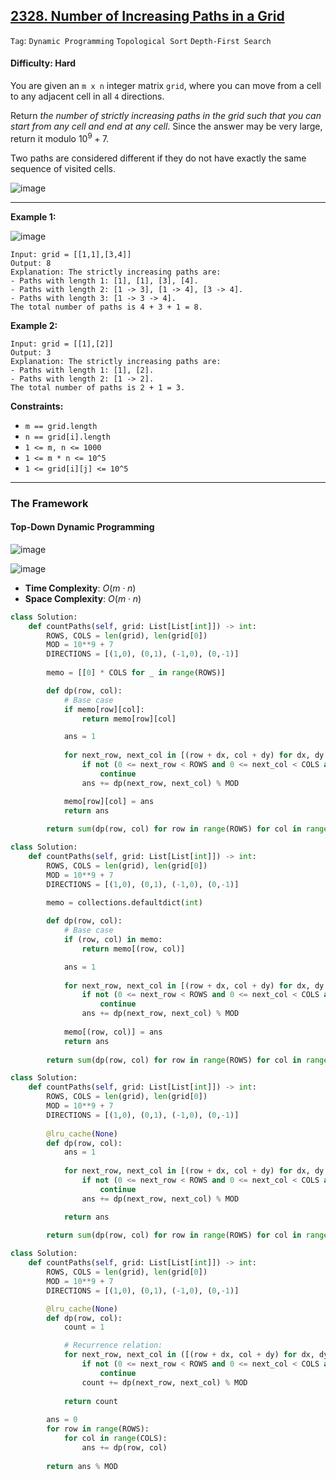 ## [2328. Number of Increasing Paths in a Grid](https://leetcode.com/problems/number-of-increasing-paths-in-a-grid/)

```Tag```: ```Dynamic Programming``` ```Topological Sort``` ```Depth-First Search```

#### Difficulty: Hard

You are given an ```m x n``` integer matrix ```grid```, where you can move from a cell to any adjacent cell in all ```4``` directions.

Return _the number of strictly increasing paths in the grid such that you can start from any cell and end at any cell_. Since the answer may be very large, return it modulo $10^9 + 7$.

Two paths are considered different if they do not have exactly the same sequence of visited cells.

![image](https://github.com/quananhle/Python/assets/35042430/b8d5e0b5-47ef-4c6e-a0fa-742ecd70915a)

---

__Example 1:__

![image](https://assets.leetcode.com/uploads/2022/05/10/griddrawio-4.png)
```
Input: grid = [[1,1],[3,4]]
Output: 8
Explanation: The strictly increasing paths are:
- Paths with length 1: [1], [1], [3], [4].
- Paths with length 2: [1 -> 3], [1 -> 4], [3 -> 4].
- Paths with length 3: [1 -> 3 -> 4].
The total number of paths is 4 + 3 + 1 = 8.
```

__Example 2:__
```
Input: grid = [[1],[2]]
Output: 3
Explanation: The strictly increasing paths are:
- Paths with length 1: [1], [2].
- Paths with length 2: [1 -> 2].
The total number of paths is 2 + 1 = 3.
```

__Constraints:__

- ```m == grid.length```
- ```n == grid[i].length```
- ```1 <= m, n <= 1000```
- ```1 <= m * n <= 10^5```
- ```1 <= grid[i][j] <= 10^5```

---

### The Framework

#### Top-Down Dynamic Programming

![image](https://leetcode.com/problems/number-of-increasing-paths-in-a-grid/Figures/2328/3.png)

![image](https://leetcode.com/problems/number-of-increasing-paths-in-a-grid/Figures/2328/4.png)

- __Time Complexity__: $O(m\cdot n)$
- __Space Complexity__: $O(m\cdot n)$

```Python
class Solution:
    def countPaths(self, grid: List[List[int]]) -> int:
        ROWS, COLS = len(grid), len(grid[0])
        MOD = 10**9 + 7
        DIRECTIONS = [(1,0), (0,1), (-1,0), (0,-1)]
        
        memo = [[0] * COLS for _ in range(ROWS)]

        def dp(row, col):
            # Base case
            if memo[row][col]:
                return memo[row][col]

            ans = 1
            
            for next_row, next_col in [(row + dx, col + dy) for dx, dy in DIRECTIONS]:
                if not (0 <= next_row < ROWS and 0 <= next_col < COLS and grid[next_row][next_col] < grid[row][col]):
                    continue
                ans += dp(next_row, next_col) % MOD

            memo[row][col] = ans
            return ans
        
        return sum(dp(row, col) for row in range(ROWS) for col in range(COLS)) % MOD
```

```Python
class Solution:
    def countPaths(self, grid: List[List[int]]) -> int:
        ROWS, COLS = len(grid), len(grid[0])
        MOD = 10**9 + 7
        DIRECTIONS = [(1,0), (0,1), (-1,0), (0,-1)]
        
        memo = collections.defaultdict(int)

        def dp(row, col):
            # Base case
            if (row, col) in memo:
                return memo[(row, col)]

            ans = 1
            
            for next_row, next_col in [(row + dx, col + dy) for dx, dy in DIRECTIONS]:
                if not (0 <= next_row < ROWS and 0 <= next_col < COLS and grid[next_row][next_col] < grid[row][col]):
                    continue
                ans += dp(next_row, next_col) % MOD
            
            memo[(row, col)] = ans
            return ans
        
        return sum(dp(row, col) for row in range(ROWS) for col in range(COLS)) % MOD
```

```Python
class Solution:
    def countPaths(self, grid: List[List[int]]) -> int:
        ROWS, COLS = len(grid), len(grid[0])
        MOD = 10**9 + 7
        DIRECTIONS = [(1,0), (0,1), (-1,0), (0,-1)]
        
        @lru_cache(None)
        def dp(row, col):
            ans = 1
            
            for next_row, next_col in [(row + dx, col + dy) for dx, dy in DIRECTIONS]:
                if not (0 <= next_row < ROWS and 0 <= next_col < COLS and grid[next_row][next_col] < grid[row][col]):
                    continue
                ans += dp(next_row, next_col) % MOD

            return ans
        
        return sum(dp(row, col) for row in range(ROWS) for col in range(COLS)) % MOD
```

```Python
class Solution:
    def countPaths(self, grid: List[List[int]]) -> int:
        ROWS, COLS = len(grid), len(grid[0])
        MOD = 10**9 + 7
        DIRECTIONS = [(1,0), (0,1), (-1,0), (0,-1)]

        @lru_cache(None)
        def dp(row, col):
            count = 1

            # Recurrence relation:
            for next_row, next_col in ([(row + dx, col + dy) for dx, dy in DIRECTIONS]):
                if not (0 <= next_row < ROWS and 0 <= next_col < COLS and grid[next_row][next_col] < grid[row][col]):
                    continue
                count += dp(next_row, next_col) % MOD
            
            return count
        
        ans = 0
        for row in range(ROWS):
            for col in range(COLS):
                ans += dp(row, col)
            
        return ans % MOD
```
